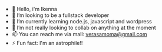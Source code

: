 - 👋 Hello, i'm Ikenna
- 👀 I’m looking to be a fullstack developer
- 🌱 I’m currently learning node.js, javascript and wordpress
- 💞️ I’m not really looking to collab on anything at the moment
- 📫 You can reach me via mail: verasamoma@gmail.com
- ⚡ Fun fact: I'm an astrophile‼️

<!---
MikaTech-dev/MikaTech-dev is a ✨ special ✨ repository because its `README.md` (this file) appears on your GitHub profile.
You can click the Preview link to take a look at your changes.
--->

